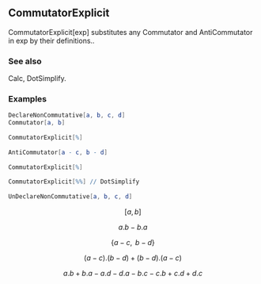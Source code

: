 ##  CommutatorExplicit 

CommutatorExplicit[exp] substitutes any Commutator and AntiCommutator in exp by their definitions..

###  See also 

Calc, DotSimplify.

###  Examples 

```mathematica
DeclareNonCommutative[a, b, c, d]
Commutator[a, b] 
 
CommutatorExplicit[%] 
 
AntiCommutator[a - c, b - d] 
 
CommutatorExplicit[%] 
 
CommutatorExplicit[%%] // DotSimplify 
 
UnDeclareNonCommutative[a, b, c, d]
```

$$[a,b]$$

$$a.b-b.a$$

$$\{a-c,\medspace b-d\}$$

$$(a-c).(b-d)+(b-d).(a-c)$$

$$a.b+b.a-a.d-d.a-b.c-c.b+c.d+d.c$$